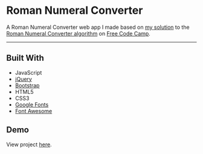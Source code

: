 # Roman Numeral Converter

A Roman Numeral Converter web app I made based on [my solution](https://github.com/autumnchris/free-code-camp-algorithms/blob/master/intermediate-algorithms/roman-numeral-converter.js) to the [Roman Numeral Converter algorithm](https://www.freecodecamp.org/challenges/roman-numeral-converter) on [Free Code Camp](https://www.freecodecamp.org).

---

## Built With
* JavaScript
* [jQuery](https://jquery.com)
* [Bootstrap](https://getbootstrap.com)
* HTML5
* CSS3
* [Google Fonts](https://fonts.google.com)
* [Font Awesome](http://fontawesome.io)

## Demo

View project [here](https://autumnchris.github.io/roman-numeral-converter).
